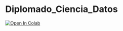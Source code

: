 # Diplomado_Ciencia_Datos

[![Open In Colab](https://colab.research.google.com/assets/colab-badge.svg)](https://colab.research.google.com/github/lindasheriyn/Diplomado_Ciencia_Datos/blob/master/Tarea2.ipynb)
